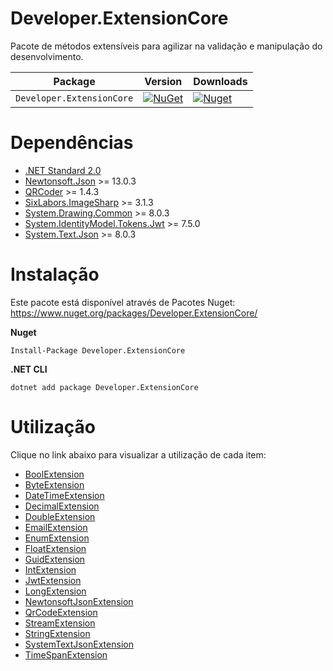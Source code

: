 # Developer.ExtensionCore
Pacote de métodos extensíveis para agilizar na validação e manipulação do desenvolvimento.

| Package |  Version | Downloads |
| ------- | ----- | ----- |
| `Developer.ExtensionCore` | [![NuGet](https://img.shields.io/nuget/v/Developer.ExtensionCore.svg)](https://nuget.org/packages/Developer.ExtensionCore) | [![Nuget](https://img.shields.io/nuget/dt/Developer.ExtensionCore.svg)](https://nuget.org/packages/Developer.ExtensionCore) |

# Dependências
- [.NET Standard 2.0](https://docs.microsoft.com/pt-br/dotnet/standard/net-standard)
- [Newtonsoft.Json](https://www.nuget.org/packages/Newtonsoft.Json) >= 13.0.3
- [QRCoder](https://www.nuget.org/packages/QRCoder) >= 1.4.3
- [SixLabors.ImageSharp](https://www.nuget.org/packages/SixLabors.ImageSharp/) >= 3.1.3
- [System.Drawing.Common](https://www.nuget.org/packages/System.Drawing.Common) >= 8.0.3
- [System.IdentityModel.Tokens.Jwt](https://www.nuget.org/packages/System.IdentityModel.Tokens.Jwt) >= 7.5.0
- [System.Text.Json](https://www.nuget.org/packages/System.Text.Json) >= 8.0.3

# Instalação
Este pacote está disponível através de Pacotes Nuget: https://www.nuget.org/packages/Developer.ExtensionCore/

**Nuget**
```
Install-Package Developer.ExtensionCore
```

**.NET CLI**
```
dotnet add package Developer.ExtensionCore
```

# Utilização
Clique no link abaixo para visualizar a utilização de cada item:

- [BoolExtension](https://github.com/rodrigoalmeidafrancisco/Developer.ExtensionCore/blob/main/Project/Developer.TestProject/BoolExtensionTest.cs)
- [ByteExtension](https://github.com/rodrigoalmeidafrancisco/Developer.ExtensionCore/blob/main/Project/Developer.TestProject/ByteExtensionTest.cs)
- [DateTimeExtension](https://github.com/rodrigoalmeidafrancisco/Developer.ExtensionCore/blob/main/Project/Developer.TestProject/DateTimeExtensionTest.cs)
- [DecimalExtension](https://github.com/rodrigoalmeidafrancisco/Developer.ExtensionCore/blob/main/Project/Developer.TestProject/DecimalExtensionTest.cs)
- [DoubleExtension](https://github.com/rodrigoalmeidafrancisco/Developer.ExtensionCore/blob/main/Project/Developer.TestProject/DoubleExtensionTest.cs)
- [EmailExtension](https://github.com/rodrigoalmeidafrancisco/Developer.ExtensionCore/blob/main/Project/Developer.TestProject/EmailExtensionTest.cs)
- [EnumExtension](https://github.com/rodrigoalmeidafrancisco/Developer.ExtensionCore/blob/main/Project/Developer.TestProject/EnumExtensionTest.cs)
- [FloatExtension](https://github.com/rodrigoalmeidafrancisco/Developer.ExtensionCore/blob/main/Project/Developer.TestProject/FloatExtensionTest.cs)
- [GuidExtension](https://github.com/rodrigoalmeidafrancisco/Developer.ExtensionCore/blob/main/Project/Developer.TestProject/GuidExtensionTest.cs)
- [IntExtension](https://github.com/rodrigoalmeidafrancisco/Developer.ExtensionCore/blob/main/Project/Developer.TestProject/IntExtensionTest.cs)
- [JwtExtension](https://github.com/rodrigoalmeidafrancisco/Developer.ExtensionCore/blob/main/Project/Developer.TestProject/JwtExtensionTest.cs)
- [LongExtension](https://github.com/rodrigoalmeidafrancisco/Developer.ExtensionCore/blob/main/Project/Developer.TestProject/LongExtensionTest.cs)
- [NewtonsoftJsonExtension](https://github.com/rodrigoalmeidafrancisco/Developer.ExtensionCore/blob/main/Project/Developer.TestProject/NewtonsoftJsonExtensionTest.cs)
- [QrCodeExtension](https://github.com/rodrigoalmeidafrancisco/Developer.ExtensionCore/blob/main/Project/Developer.TestProject/QrCodeExtensionTest.cs)
- [StreamExtension](https://github.com/rodrigoalmeidafrancisco/Developer.ExtensionCore/blob/main/Project/Developer.TestProject/StreamExtensionTest.cs)
- [StringExtension](https://github.com/rodrigoalmeidafrancisco/Developer.ExtensionCore/blob/main/Project/Developer.TestProject/StringExtensionTest.cs)
- [SystemTextJsonExtension](https://github.com/rodrigoalmeidafrancisco/Developer.ExtensionCore/blob/main/Project/Developer.TestProject/SystemTextJsonExtensionTest.cs)
- [TimeSpanExtension](https://github.com/rodrigoalmeidafrancisco/Developer.ExtensionCore/blob/main/Project/Developer.TestProject/TimeSpanExtensionTest.cs)
